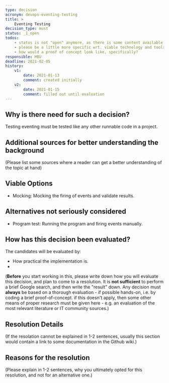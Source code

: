 ```yaml
---
type: decision
acronym: devops-eventing-testing
title: >
    Eventing Testing
decision_type: must
status: _1_open
todos: 
    - status is not "open" anymore, as there is some content available
    - please be a little more specific wrt. viable technology and tools
    - how would a proof of concept look like, specifically?
responsible: HBU
deadline: 2021-02-05
history:
    v1:
        date: 2021-01-13
        comment: created initially
    v2:
        date: 2021-01-15
        comment: filled out until evaluation
---
```


## Why is there need for such a decision?

Testing eventing must be tested like any other runnable code in a project.

## Additional sources for better understanding the background

(Please list some sources where a reader can get a better understanding of the topic at hand)

## Viable Options

- Mocking: Mocking the firing of events and validate results.

## Alternatives not seriously considered

- Program test: Running the program and firing events manually.

## How has this decision been evaluated?

The candidates will be evaluated by:
- How practical the implementation is.
- 

(**Before** you start working in this, please write down how you will evaluate this decision, and plan to 
come to a resolution. 
It is  **not sufficient** to perform a brief Google search, and then write  the "result" down. Any decision must
**always** be based on a thorough evaluation - if possible hands-on, i.e. by coding a brief proof-of-concept.
if this doesn't apply, then some other means of proper research must be given here - e.g. an evaluation of 
the most relevant literature or IT community sources.) 
 
## Resolution Details



(If the resolation cannot be explained in 1-2 sentences, usually this section would contain a link to some
documentation in the Github wiki.)

## Reasons for the resolution



(Please explain in 1-2 sentences, why you ultimately opted for this resolution, and not for an alternative one.)
